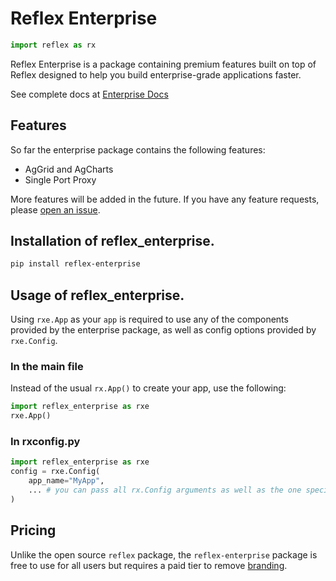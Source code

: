 # Reflex Enterprise

```python exec
import reflex as rx
```

Reflex Enterprise is a package containing premium features built on top of Reflex designed to help you build enterprise-grade applications faster.

See complete docs at [Enterprise Docs](https://enterprise.reflex.dev)

## Features

So far the enterprise package contains the following features:

- AgGrid and AgCharts
- Single Port Proxy

More features will be added in the future. If you have any feature requests, please [open an issue](https://github.com/reflex-dev/reflex/issues/new/choose).

## Installation of reflex_enterprise.

```bash
pip install reflex-enterprise
```

## Usage of reflex_enterprise.

Using `rxe.App` as your `app` is required to use any of the components provided by the enterprise package, as well as config options provided by `rxe.Config`.

### In the main file

Instead of the usual `rx.App()` to create your app, use the following:
```python
import reflex_enterprise as rxe
rxe.App()
```

### In rxconfig.py
```python
import reflex_enterprise as rxe
config = rxe.Config(
    app_name="MyApp",
    ... # you can pass all rx.Config arguments as well as the one specific to rxe.Config
)
```

## Pricing

Unlike the open source `reflex` package, the `reflex-enterprise` package is free to use for all users but requires a paid tier to remove [branding](https://enterprise.reflex.dev/built-with-reflex/).